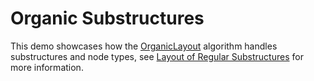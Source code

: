 # Organic Substructures
  

 This demo showcases how the [OrganicLayout](https://docs.yworks.com/yfilesjava/doc/api/#/api/com.yworks.yfiles.layout.organic.OrganicLayout) algorithm handles substructures and node types, see [Layout of Regular Substructures](https://docs.yworks.com/yfilesjava/doc/api/#/dguide/organic_layout#organic_layout-substructures) for more information.   